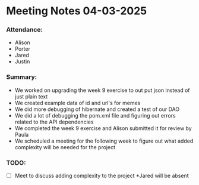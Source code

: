 # Meeting Notes 04-03-2025

### Attendance:
- Alison
- Porter
- Jared
- Justin

### Summary:
- We worked on upgrading the week 9 exercise to out put json instead of just plain text
- We created example data of id and url's for memes
- We did more debugging of hibernate and created a test of our DAO
- We did a lot of debugging the pom.xml file and figuring out errors related to the API dependencies
- We completed the week 9 exercise and Alison submitted it for review by Paula
- We scheduled a meeting for the following week to figure out what added complexity will be needed for the project

### TODO:
- [ ] Meet to discuss adding complexity to the project *Jared will be absent